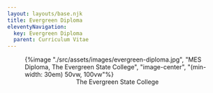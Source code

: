 ```yaml
---
layout: layouts/base.njk
title: Evergreen Diploma
eleventyNavigation:
  key: Evergreen Diploma
  parent: Curriculum Vitae
---
```


<figure>
{%image "./src/assets/images/evergreen-diploma.jpg", "MES Diploma, The Evergreen State College", "image-center", "(min-width: 30em) 50vw, 100vw"%}
<figcaption style="text-align:center">The Evergreen State College</figcaption>
</figure>
